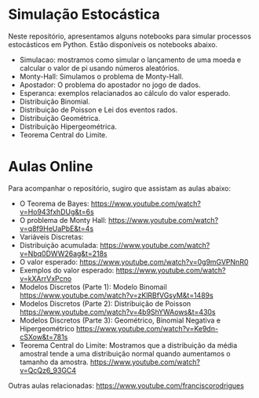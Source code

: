 # Simulação Estocástica

Neste repositório, apresentamos alguns notebooks para simular processos estocásticos em Python. Estão disponíveis os notebooks abaixo. 
* Simulacao: mostramos como simular o lançamento de uma moeda e calcular o valor de pi usando números aleatórios.
* Monty-Hall: Simulamos o problema de Monty-Hall.
* Apostador: O problema do apostador no jogo de dados.
* Esperanca: exemplos relacianados ao cálculo do valor esperado.
* Distribuição Binomial.
* Distribuição de Poisson e Lei dos eventos rados.
* Distribuição Geométrica.
* Distribuição Hipergeométrica.
* Teorema Central do Limite.

# Aulas Online

Para acompanhar o repositório, sugiro que assistam as aulas abaixo:
* O Teorema de Bayes: https://www.youtube.com/watch?v=Ho943fxhDUg&t=6s
* O problema de Monty Hall: https://www.youtube.com/watch?v=q8f9HeUaPbE&t=4s
* Variáveis Discretas: 
* Distribuição acumulada: https://www.youtube.com/watch?v=Nbq0DWW26ag&t=218s
* O valor esperado: https://www.youtube.com/watch?v=0g9mGVPNnR0
* Exemplos do valor esperado: https://www.youtube.com/watch?v=kXArrVxPcno
* Modelos Discretos (Parte 1): Modelo Binomail https://www.youtube.com/watch?v=zKlRBfVGsyM&t=1489s
* Modelos Discretos (Parte 2): Distribuição de Poisson https://www.youtube.com/watch?v=4b9ShYWAows&t=430s
* Modelos Discretos (Parte 3): Geométrico, Binomial Negativa e Hipergeométrico https://www.youtube.com/watch?v=Ke9dn-cSXow&t=781s
* Teorema Central do Limite: Mostramos que a distribuição da média amostral tende a uma distribuição normal quando aumentamos o tamanho da amostra. https://www.youtube.com/watch?v=QcQz6_93GC4

Outras aulas relacionadas: https://www.youtube.com/franciscorodrigues
